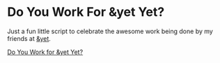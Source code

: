 Do You Work For &yet Yet?
=====================

Just a fun little script to celebrate the awesome work being done by my friends at [&yet](http://andyet.net).

[Do You Work for &yet Yet?](http://higley.github.io/DoYouWorkForAndYetYet)
